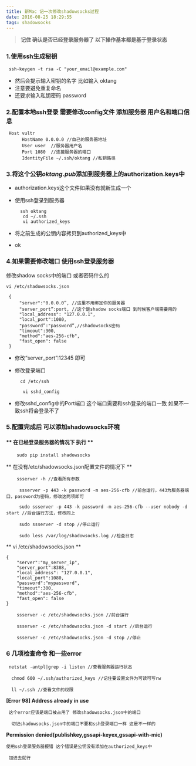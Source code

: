 ```yaml
---
title: 新Mac 记一次修改shadowsocks过程
date: 2016-08-25 18:29:55
tags: shadowsocks
---
```

>  **记住 确认是否已经登录服务器了 以下操作基本都是基于登录状态** 

### 1.使用ssh生成秘钥


     ssh-keygen -t rsa -C "your_email@example.com"
     
     
* 然后会提示输入密钥的名字 比如输入 oktang
* 注意要避免重复命名
* 还要求输入私钥密码 password

### 2.配置本地ssh登录 需要修改config文件 添加服务器 用户名和端口信息

     Host vultr
          HostName 0.0.0.0 //自己的服务器地址
          User user  //服务器用户名
          Port 1080  //连接服务器的端口
          IdentityFile ~/.ssh/oktang //私钥路径

### 3.将这个公钥*oktang.pub*添加到服务器上的authorization.keys中
     
* authorization.keys这个文件如果没有就新生成一个
* 使用ssh登录到服务器
		
		ssh oktang
		 cd ~/.ssh
	     vi authorized_keys
	    
* 将之前生成的公钥内容拷贝到authorized_keys中
* ok

### 4.如果需要修改端口 使用ssh登录服务器

修改shadow socks中的端口 或者密码什么的

    vi /etc/shadowsocks.json
    
     {
         "server":"0.0.0.0”, //这里不用绑定你的服务器
         "server_port”:port, //这个是shadow socks端口 到时候客户端需要用的
         "local_address": "127.0.0.1",
         "local_port":1080,
         "password”:"password”,//shadowsocks密码
         "timeout":300,
         "method":"aes-256-cfb",
         "fast_open": false
     }
     
* 修改“server_port”:12345 即可

* 修改登录端口

		cd /etc/ssh
		
	     vi sshd_config 
	    
* 修改sshd_config中的Port端口 这个端口需要和ssh登录的端口一致 如果不一致ssh将会登录不了


### 5.配置完成后 可以添加shadowsocks环境


#### ** 在已经登录服务器的情况下 执行 **



		sudo pip install shadowsocks
	

** 在没有/etc/shadowsocks.json配置文件的情况下  **

		ssserver -h //查看所有参数

		 ssserver -p 443 -k password -m aes-256-cfb //前台运行，443为服务器端口，password为密码，修改这两项即可

		 sudo ssserver -p 443 -k password -m aes-256-cfb --user nobody -d start //后台运行方法，修改同上

		 sudo ssserver -d stop //停止运行

		 sudo less /var/log/shadowsocks.log //检查日志
	
** vi /etc/shadowsocks.json **
	
	{
	    "server":"my_server_ip",
	    "server_port":8388,
	    "local_address": "127.0.0.1",
	    "local_port":1080,
	    "password":"mypassword",
	    "timeout":300,
	    "method":"aes-256-cfb",
	    "fast_open": false
    }
	    
		ssserver -c /etc/shadowsocks.json //前台运行

		ssserver -c /etc/shadowsocks.json -d start //后台运行

		ssserver -c /etc/shadowsocks.json -d stop //停止


### 6 几项检查命令 和一些error
	 netstat -antpl|grep -i listen //查看服务器运行状态

	  chmod 600 ~/.ssh/authorized_keys //记住要设置文件为可读可写rw
	
      ll ~/.ssh //查看文件的权限
	
 **[Error 98] Address already in use**
 
	 这个error应该是端口被占用了 修改shadowsocks.json中的端口
	 
	  切记shadowsocks.json中的端口不要和ssh登录端口一样 这是不一样的
	 
**Permission denied(publishkey,gssapi-keyex,gssapi-with-mic)**

	使用ssh登录服务器报错 这个错误是公钥没有添加在authorized_keys中 
	
     加进去就行

